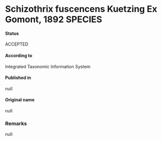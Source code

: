# Schizothrix fuscencens Kuetzing Ex Gomont, 1892 SPECIES

#### Status
ACCEPTED

#### According to
Integrated Taxonomic Information System

#### Published in
null

#### Original name
null

### Remarks
null